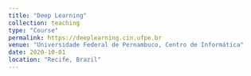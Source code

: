 ```yaml
---
title: "Deep Learning"
collection: teaching
type: "Course"
permalink: https://deeplearning.cin.ufpe.br
venue: "Universidade Federal de Pernambuco, Centro de Informática"
date: 2020-10-01
location: "Recife, Brazil"
---
```

